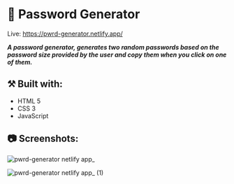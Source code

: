 # 🛒 Password Generator

Live: https://pwrd-generator.netlify.app/

***A password generator, generates two random passwords based on the password size provided by the user and copy them when you click on one of them.***

## ⚒️ Built with:
- HTML 5
- CSS 3
- JavaScript

## 📷 Screenshots:

![pwrd-generator netlify app_](https://github.com/user-attachments/assets/b7b45a67-042d-4b01-a4b4-ad25ff4dd334)

![pwrd-generator netlify app_ (1)](https://github.com/user-attachments/assets/c104e254-fb8f-4a91-991b-362f1bbefb41)
